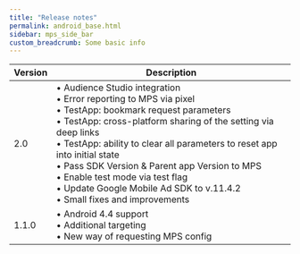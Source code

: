 ```yaml
---
title: "Release notes"
permalink: android_base.html
sidebar: mps_side_bar
custom_breadcrumb: Some basic info
---
```


| Version | Description |
| --- |--- |
| 2.0 | &bull; Audience Studio integration<br/>&bull; Error reporting to MPS via pixel<br/>&bull; TestApp: bookmark request parameters<br/>&bull; TestApp: cross-platform sharing of the setting via deep links<br/>&bull; TestApp: ability to clear all parameters to reset app into initial state<br/>&bull; Pass SDK Version & Parent app Version to MPS<br/>&bull; Enable test mode via test flag<br/>&bull; Update Google Mobile Ad SDK to v.11.4.2<br/>&bull; Small fixes and improvements |
| 1.1.0 | &bull; Android 4.4 support<br/>&bull; Additional targeting<br/>&bull; New way of requesting MPS config